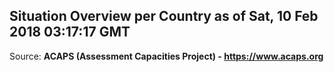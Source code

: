 ## Situation Overview per Country as of Sat, 10 Feb 2018 03:17:17 GMT

Source: **ACAPS (Assessment Capacities Project) - https://www.acaps.org**